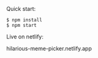 Quick start:

```
$ npm install
$ npm start
````

Live on netlify:

hilarious-meme-picker.netlify.app
